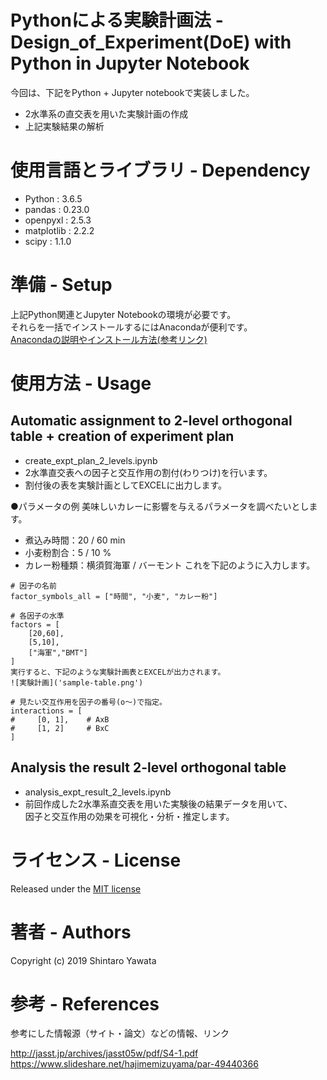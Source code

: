 # Pythonによる実験計画法 - Design_of_Experiment(DoE) with Python in Jupyter Notebook
今回は、下記をPython + Jupyter notebookで実装しました。
- 2水準系の直交表を用いた実験計画の作成
- 上記実験結果の解析


# 使用言語とライブラリ - Dependency
<!-- 使用言語とバージョン、必要なライブラリとそのバージョンを書く
Pythonならrequirements.txtを用意するのも良い -->
- Python  :  3.6.5
- pandas  :  0.23.0
- openpyxl  :  2.5.3
- matplotlib :  2.2.2
- scipy :  1.1.0

# 準備 - Setup
<!-- セットアップ方法を書く。用意するハードウェアとソフトウェアをセットアップするためのコマンドを記載する -->
上記Python関連とJupyter Notebookの環境が必要です。  
それらを一括でインストールするにはAnacondaが便利です。  
[Anacondaの説明やインストール方法(参考リンク)](https://knowledge.sakura.ad.jp/17235/ "Anaconda参考リンク")

# 使用方法 - Usage
<!-- 使い方。なるべく具体的に書く。サンプルも書く -->
## Automatic assignment to 2-level orthogonal table + creation of experiment plan
<!-- このソフトはどんなもので、何ができるのかを書く
合わせて、簡単なデモ（使用例）などスクリーンショットやGIFアニメで表示 -->
- create_expt_plan_2_levels.ipynb
- 2水準直交表への因子と交互作用の割付(わりつけ)を行います。
- 割付後の表を実験計画としてEXCELに出力します。 

●パラメータの例
美味しいカレーに影響を与えるパラメータを調べたいとします。
- 煮込み時間：20 / 60 min
- 小麦粉割合：5 / 10 %
- カレー粉種類：横須賀海軍 / バーモント
これを下記のように入力します。  

```python3
# 因子の名前
factor_symbols_all = ["時間", "小麦", "カレー粉"]

# 各因子の水準
factors = [
    [20,60],
    [5,10],
    ["海軍","BMT"]
]
実行すると、下記のような実験計画表とEXCELが出力されます。
![実験計画]('sample-table.png')

# 見たい交互作用を因子の番号(o～)で指定。
interactions = [
#     [0, 1],    # AxB
#     [1, 2]     # BxC
]
```

## Analysis the result 2-level orthogonal table
<!-- このソフトはどんなもので、何ができるのかを書く
合わせて、簡単なデモ（使用例）などスクリーンショットやGIFアニメで表示 -->
- analysis_expt_result_2_levels.ipynb
- 前回作成した2水準系直交表を用いた実験後の結果データを用いて、  
因子と交互作用の効果を可視化・分析・推定します。 

# ライセンス - License
<!-- This software is released under the MIT License, see LICENSE. -->

Released under the [MIT license](https://opensource.org/licenses/mit-license.php "MIT Lisense")

# 著者 - Authors
<!-- 作者を明示する。特に、他者が作成したコードを利用する場合は、そのコードのライセンスに従った上で、リポジトリのそれぞれのコードのオリジナルの作者が誰か分かるように明示する（私はそれが良いと思い自主的にしています）。 -->
Copyright (c) 2019 Shintaro Yawata

# 参考 - References
参考にした情報源（サイト・論文）などの情報、リンク

http://jasst.jp/archives/jasst05w/pdf/S4-1.pdf  
https://www.slideshare.net/hajimemizuyama/par-49440366
